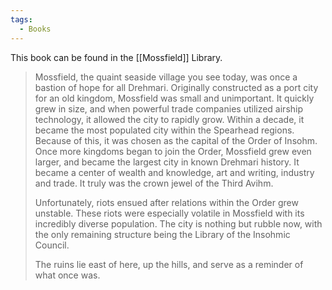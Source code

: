 ```yaml
---
tags:
  - Books
---
```


This book can be found in the [[Mossfield]] Library.

> Mossfield, the quaint seaside village you see today, was once a bastion of hope for all Drehmari. Originally constructed as a port city for an old kingdom, Mossfield was small and unimportant. It quickly grew in size, and when powerful trade companies utilized airship technology, it allowed the city to rapidly grow. Within a decade, it became the most populated city within the Spearhead regions. Because of this, it was chosen as the capital of the Order of Insohm. Once more kingdoms began to join the Order, Mossfield grew even larger, and became the largest city in known Drehmari history. It became a center of wealth and knowledge, art and writing, industry and trade. It truly was the crown jewel of the Third Avihm.
>
> Unfortunately, riots ensued after relations within the Order grew unstable. These riots were especially volatile in Mossfield with its incredibly diverse population. The city is nothing but rubble now, with the only remaining structure being the Library of the Insohmic Council.
>
> The ruins lie east of here, up the hills, and serve as a reminder of what once was.
